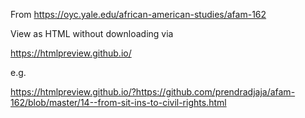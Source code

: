 From https://oyc.yale.edu/african-american-studies/afam-162

View as HTML without downloading via

https://htmlpreview.github.io/

e.g.

https://htmlpreview.github.io/?https://github.com/prendradjaja/afam-162/blob/master/14--from-sit-ins-to-civil-rights.html
